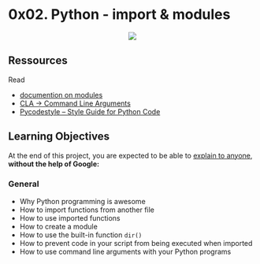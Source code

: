 # 0x02. Python - import & modules

<p align="center">
    <img size="400" src="https://i.ibb.co/7kgYkF7/carbon-4-2.png">
</p>

## Ressources

Read
- [documention on modules](https://docs.python.org/3/tutorial/modules.html)
- [CLA -> Command Line Arguments](https://docs.python.org/3/tutorial/stdlib.html#command-line-arguments)
- [Pycodestyle – Style Guide for Python Code](https://pypi.org/project/pycodestyle/)

## Learning Objectives
At the end of this project, you are expected to be able to [explain to anyone](https://fs.blog/feynman-learning-technique/), **without the help of Google:**

### General

- Why Python programming is awesome
- How to import functions from another file
- How to use imported functions
- How to create a module
- How to use the built-in function `dir()`
- How to prevent code in your script from being executed when imported
- How to use command line arguments with your Python programs
